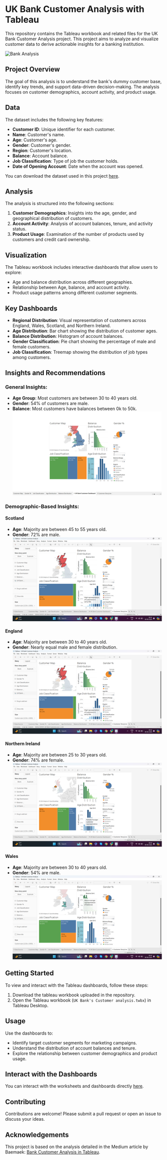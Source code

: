 # UK Bank Customer Analysis with Tableau

This repository contains the Tableau workbook and related files for the UK Bank Customer Analysis project. This project aims to analyze and visualize customer data to derive actionable insights for a banking institution.

![Bank Analysis](https://www.bizagi.com/files/live/sites/bizagi/files/Blogs/Banking%20Innovation-%20Why%20Banks%20Need%20to%20Modernize.jpg)


## Project Overview

The goal of this analysis is to understand the bank's dummy customer base, identify key trends, and support data-driven decision-making. The analysis focuses on customer demographics, account activity, and product usage.

## Data

The dataset includes the following key features:
- **Customer ID**: Unique identifier for each customer.
- **Name**: Customer's name.
- **Age**: Customer's age.
- **Gender**: Customer's gender.
- **Region**: Customer's location.
- **Balance**: Account balance.
- **Job Classification**: Type of job the customer holds.
- **Date of Opening Account**: Date when the account was opened.

You can download the dataset used in this project [here](https://sds-platform-private.s3-us-east-2.amazonaws.com/uploads/P1-UK-Bank-Customers.csv).


## Analysis

The analysis is structured into the following sections:
1. **Customer Demographics**: Insights into the age, gender, and geographical distribution of customers.
2. **Account Activity**: Analysis of account balances, tenure, and activity status.
3. **Product Usage**: Examination of the number of products used by customers and credit card ownership.

## Visualization

The Tableau workbook includes interactive dashboards that allow users to explore:
- Age and balance distribution across different geographies.
- Relationship between Age, balance, and account activity.
- Product usage patterns among different customer segments.

## Key Dashboards

- **Regional Distribution**: Visual representation of customers across England, Wales, Scotland, and Northern Ireland.
- **Age Distribution**: Bar chart showing the distribution of customer ages.
- **Balance Distribution**: Histogram of account balances.
- **Gender Classification**: Pie chart showing the percentage of male and female customers.
- **Job Classification**: Treemap showing the distribution of job types among customers.

## Insights and Recommendations

### General Insights:
- **Age Group**: Most customers are between 30 to 40 years old.
- **Gender**: 54% of customers are male.
- **Balance**: Most customers have balances between 0k to 50k.
  ![Customer Insights](Dashboard.png)

### Demographic-Based Insights:
#### Scotland
- **Age**: Majority are between 45 to 55 years old.
- **Gender**: 72% are male.
 ![Scotland Demographics](Scotland.png)


#### England
- **Age**: Majority are between 30 to 40 years old.
- **Gender**: Nearly equal male and female distribution.
   ![Scotland Demographics](Scotland.png)

#### Northern Ireland
- **Age**: Majority are between 25 to 30 years old.
- **Gender**: 74% are female.
  ![Northern Ireland Demographics](Ireland.png)

#### Wales
- **Age**: Majority are between 30 to 40 years old.
- **Gender**: 54% are male.
 ![Wales Demographics](Wales.png)

## Getting Started

To view and interact with the Tableau dashboards, follow these steps:

1.  Download the tableau workbook uploaded in the repository.
2.  Open the Tableau workbook (`UK Bank's Customer analysis.twbx`) in Tableau Desktop.

## Usage

Use the dashboards to:
- Identify target customer segments for marketing campaigns.
- Understand the distribution of account balances and tenure.
- Explore the relationship between customer demographics and product usage.

## Interact with the Dashboards

You can interact with the worksheets and dashboards directly [here](https://public.tableau.com/app/profile/sunkara.jagadeesh.chandra.prasad/viz/UKBankCustomerAnalysis_17178201675640/CustomerStoryLine).

## Contributing

Contributions are welcome! Please submit a pull request or open an issue to discuss your ideas.

## Acknowledgements

This project is based on the analysis detailed in the Medium article by Baemaek: [Bank Customer Analysis in Tableau](https://medium.com/@baemaek/bank-customer-analysis-tableau-c4c7b7398ff2).
